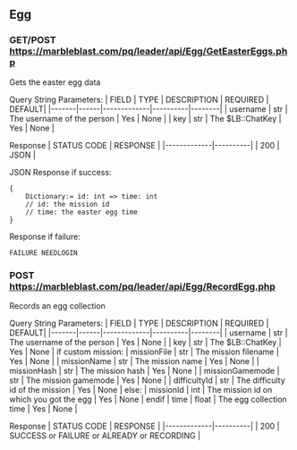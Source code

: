 ## Egg

### GET/POST https://marbleblast.com/pq/leader/api/Egg/GetEasterEggs.php

Gets the easter egg data

Query String Parameters:
| FIELD | TYPE | DESCRIPTION | REQUIRED | DEFAULT|
|-------|------|-------------|----------|--------|
| username | str | The username of the person | Yes | None |
| key | str | The $LB::ChatKey | Yes | None |

Response
| STATUS CODE | RESPONSE |
|-------------|----------|
| 200 | JSON |

JSON Response if success:
```
{
    Dictionary:= id: int => time: int
    // id: the mission id
    // time: the easter egg time
}
```

Response if failure:
```
FAILURE NEEDLOGIN
```

### POST https://marbleblast.com/pq/leader/api/Egg/RecordEgg.php

Records an egg collection

Query String Parameters:
| FIELD | TYPE | DESCRIPTION | REQUIRED | DEFAULT|
|-------|------|-------------|----------|--------|
| username | str | The username of the person | Yes | None |
| key | str | The $LB::ChatKey | Yes | None |
if custom mission:
| missionFile | str | The mission filename | Yes | None |
| missionName | str | The mission name | Yes | None |
| missionHash | str | The mission hash | Yes | None |
| missionGamemode | str | The mission gamemode | Yes | None |
| difficultyId | str | The difficulty id of the mission | Yes | None |
else:
| missionId | int | The mission id on which you got the egg | Yes | None |
endif
| time | float | The egg collection time | Yes | None |

Response
| STATUS CODE | RESPONSE |
|-------------|----------|
| 200 | SUCCESS or FAILURE or ALREADY or RECORDING |
